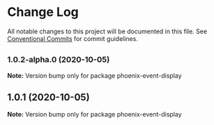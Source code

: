 # Change Log

All notable changes to this project will be documented in this file.
See [Conventional Commits](https://conventionalcommits.org) for commit guidelines.

## <small>1.0.2-alpha.0 (2020-10-05)</small>

**Note:** Version bump only for package phoenix-event-display





## 1.0.1 (2020-10-05)

**Note:** Version bump only for package phoenix-event-display
